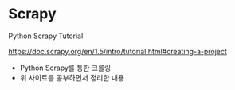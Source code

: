 # Scrapy
Python Scrapy Tutorial 

https://doc.scrapy.org/en/1.5/intro/tutorial.html#creating-a-project

- Python Scrapy를 통한 크롤링
- 위 사이트를 공부하면서 정리한 내용
